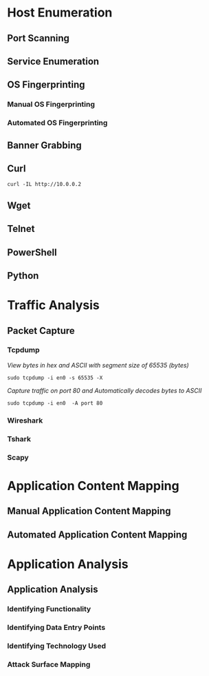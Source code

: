 # Host Enumeration

## Port Scanning

## Service Enumeration

## OS Fingerprinting

### Manual OS Fingerprinting

### Automated OS Fingerprinting

## Banner Grabbing

## Curl
```
curl -IL http://10.0.0.2
```
## Wget

## Telnet

## PowerShell

## Python

# Traffic Analysis

## Packet Capture

### Tcpdump
*View bytes in hex and ASCII with segment size of 65535 (bytes)*
```
sudo tcpdump -i en0 -s 65535 -X
```
*Capture traffic on port 80 and Automatically decodes bytes to ASCII*
```
sudo tcpdump -i en0  -A port 80
```

### Wireshark

### Tshark

### Scapy

# Application Content Mapping

## Manual Application Content Mapping

## Automated Application Content Mapping

# Application Analysis

## Application Analysis

### Identifying Functionality

### Identifying Data Entry Points

### Identifying Technology Used

### Attack Surface Mapping
